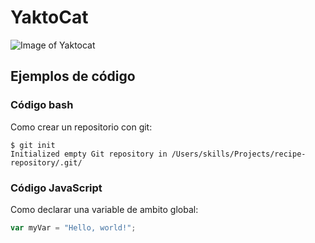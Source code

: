 # YaktoCat

![Image of Yaktocat](https://octodex.github.com/images/yaktocat.png)

## Ejemplos de código

### Código bash

Como crear un repositorio con git:

```
$ git init
Initialized empty Git repository in /Users/skills/Projects/recipe-repository/.git/
```

### Código JavaScript

Como declarar una variable de ambito global:

``` javascript
var myVar = "Hello, world!";
```
